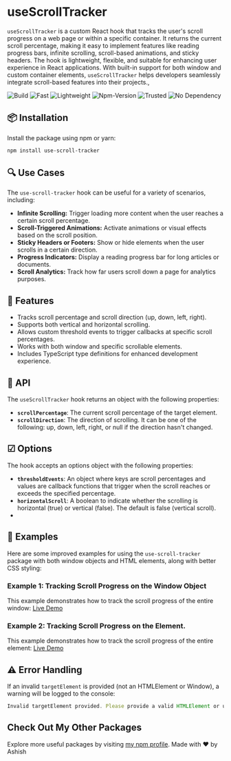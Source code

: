 # useScrollTracker

`useScrollTracker` is a custom React hook that tracks the user's scroll progress on a web page or within a specific container. It returns the current scroll percentage, making it easy to implement features like reading progress bars, infinite scrolling, scroll-based animations, and sticky headers. The hook is lightweight, flexible, and suitable for enhancing user experience in React applications. With built-in support for both window and custom container elements, `useScrollTracker` helps developers seamlessly integrate scroll-based features into their projects.,

![Build](https://img.shields.io/github/actions/workflow/status/ashishcumar/useScrollTracker/publish.yml)
![Fast](https://img.shields.io/badge/fast-12kb-blue)
![Lightweight](https://img.shields.io/badge/lightweight-16kb-green)
![Npm-Version](https://img.shields.io/npm/v/use-scroll-tracker.svg)
![Trusted](https://img.shields.io/badge/trusted-orange)
![No Dependency](https://img.shields.io/badge/dependencies-none-brightgreen)

## 📦 Installation

Install the package using npm or yarn:

```bash
npm install use-scroll-tracker
```

## 🔍 Use Cases

The `use-scroll-tracker` hook can be useful for a variety of scenarios, including:

* **Infinite Scrolling:** Trigger loading more content when the user reaches a certain scroll percentage.
* **Scroll-Triggered Animations:** Activate animations or visual effects based on the scroll position.
* **Sticky Headers or Footers:** Show or hide elements when the user scrolls in a certain direction.
* **Progress Indicators:** Display a reading progress bar for long articles or documents.
* **Scroll Analytics:** Track how far users scroll down a page for analytics purposes.

## 🚀 Features

* Tracks scroll percentage and scroll direction (up, down, left, right).
* Supports both vertical and horizontal scrolling.
* Allows custom threshold events to trigger callbacks at specific scroll percentages.
* Works with both window and specific scrollable elements.
* Includes TypeScript type definitions for enhanced development experience.

## 📜 API
The `useScrollTracker` hook returns an object with the following properties:

* **`scrollPercentage`**: The current scroll percentage of the target element.
* **`scrollDirection`**: The direction of scrolling. It can be one of the following: up, down, left, right, or null if the direction hasn't changed.

## ☑ Options
The hook accepts an options object with the following properties:

* **`thresholdEvents`**: An object where keys are scroll percentages and values are callback functions that trigger when the scroll reaches or exceeds the specified percentage.
* **`horizontalScroll`**: A boolean to indicate whether the scrolling is horizontal (true) or vertical (false). The default is false (vertical scroll).
* 

## 📖 Examples

Here are some improved examples for using the `use-scroll-tracker` package with both window objects and HTML elements, along with better CSS styling:

### Example 1: Tracking Scroll Progress on the Window Object

This example demonstrates how to track the scroll progress of the entire window: [Live Demo](https://stackblitz.com/edit/react-2xwhva?file=src%2FApp.js)

### Example 2: Tracking Scroll Progress on the Element.

This example demonstrates how to track the scroll progress of the entire element: [Live Demo](https://stackblitz.com/edit/react-inqsuz?file=src%2FApp.js)

## ⚠️ Error Handling

If an invalid `targetElement` is provided (not an HTMLElement or Window), a warning will be logged to the console:

```javascript
Invalid targetElement provided. Please provide a valid HTMLElement or use the default window.
```

## Check Out My Other Packages

Explore more useful packages by visiting [my npm profile](https://www.npmjs.com/~iashish.99). Made with ❤️ by Ashish